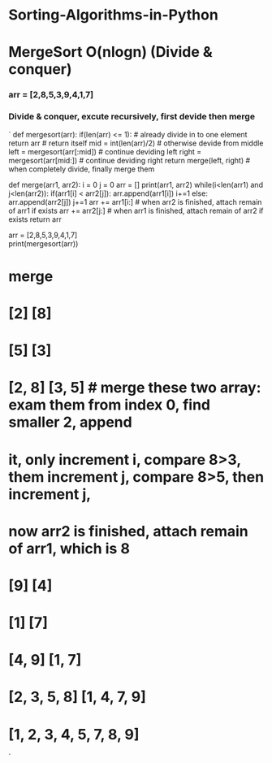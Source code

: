 # Sorting-Algorithms-in-Python

# MergeSort O(nlogn) (Divide & conquer)
### arr = [2,8,5,3,9,4,1,7] 
### Divide & conquer, excute recursively, first devide then merge

`
def mergesort(arr):
    if(len(arr) <= 1): # already divide in to one element
        return arr # return itself
    mid = int(len(arr)/2) # otherwise devide from middle
    left = mergesort(arr[:mid]) # continue deviding left
    right = mergesort(arr[mid:]) # continue deviding right
    return merge(left, right) # when completely divide, finally merge them

def merge(arr1, arr2):
    i = 0
    j = 0
    arr = []
    print(arr1, arr2)
    while(i<len(arr1) and j<len(arr2)):
        if(arr1[i] < arr2[j]):
            arr.append(arr1[i])
            i+=1
        else:
            arr.append(arr2[j])
            j+=1
    arr += arr1[i:] # when arr2 is finished, attach remain of arr1 if exists
    arr += arr2[j:] # when arr1 is finished, attach remain of arr2 if exists
    return arr

arr = [2,8,5,3,9,4,1,7]     
print(mergesort(arr))

# merge
# [2] [8]
# [5] [3]
# [2, 8] [3, 5] # merge these two array: exam them from index 0, find smaller 2, append
# it, only increment i, compare 8>3, them increment j, compare 8>5, then increment j, 
# now arr2 is finished, attach remain of arr1, which is 8
# [9] [4]
# [1] [7]
# [4, 9] [1, 7]
# [2, 3, 5, 8] [1, 4, 7, 9]
# [1, 2, 3, 4, 5, 7, 8, 9]
`

